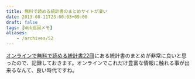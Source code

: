 ```yaml
---
title: 無料で読める統計書のまとめサイトが凄い
date: 2013-08-11T23:00:03+09:00
draft: false
tags: [Web巡回メモ]
aliases:
    - /archives/52
---
```


[オンラインで無料で読める統計書22冊](http://id.fnshr.info/2013/08/11/online-stat-books/)にある統計書のまとめが非常に良いと思ったので、記録しておきます。オンラインでこれだけ豊富な情報に触れる事が出来るなんて、良い時代ですね。


